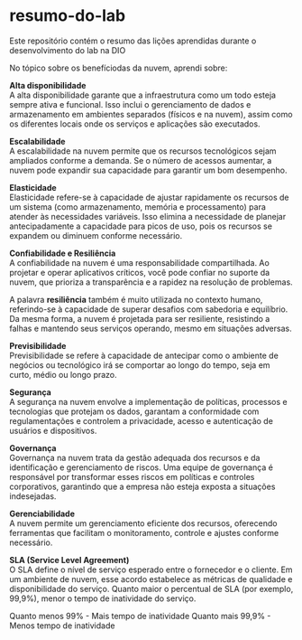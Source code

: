 # resumo-do-lab
Este repositório contém o resumo das lições aprendidas durante o desenvolvimento do lab na DIO

No tópico sobre os benefíciodas da nuvem, aprendi sobre:

**Alta disponibilidade**  
A alta disponibilidade garante que a infraestrutura como um todo esteja sempre ativa e funcional. Isso inclui o gerenciamento de dados e armazenamento em ambientes separados (físicos e na nuvem), assim como os diferentes locais onde os serviços e aplicações são executados.

**Escalabilidade**  
A escalabilidade na nuvem permite que os recursos tecnológicos sejam ampliados conforme a demanda. Se o número de acessos aumentar, a nuvem pode expandir sua capacidade para garantir um bom desempenho.

**Elasticidade**  
Elasticidade refere-se à capacidade de ajustar rapidamente os recursos de um sistema (como armazenamento, memória e processamento) para atender às necessidades variáveis. Isso elimina a necessidade de planejar antecipadamente a capacidade para picos de uso, pois os recursos se expandem ou diminuem conforme necessário.

**Confiabilidade e Resiliência**  
A confiabilidade na nuvem é uma responsabilidade compartilhada. Ao projetar e operar aplicativos críticos, você pode confiar no suporte da nuvem, que prioriza a transparência e a rapidez na resolução de problemas.

A palavra **resiliência** também é muito utilizada no contexto humano, referindo-se à capacidade de superar desafios com sabedoria e equilíbrio. Da mesma forma, a nuvem é projetada para ser resiliente, resistindo a falhas e mantendo seus serviços operando, mesmo em situações adversas.

**Previsibilidade**  
Previsibilidade se refere à capacidade de antecipar como o ambiente de negócios ou tecnológico irá se comportar ao longo do tempo, seja em curto, médio ou longo prazo.

**Segurança**  
A segurança na nuvem envolve a implementação de políticas, processos e tecnologias que protejam os dados, garantam a conformidade com regulamentações e controlem a privacidade, acesso e autenticação de usuários e dispositivos.

**Governança**  
Governança na nuvem trata da gestão adequada dos recursos e da identificação e gerenciamento de riscos. Uma equipe de governança é responsável por transformar esses riscos em políticas e controles corporativos, garantindo que a empresa não esteja exposta a situações indesejadas.

**Gerenciabilidade**  
A nuvem permite um gerenciamento eficiente dos recursos, oferecendo ferramentas que facilitam o monitoramento, controle e ajustes conforme necessário.

**SLA (Service Level Agreement)**  
O SLA define o nível de serviço esperado entre o fornecedor e o cliente. Em um ambiente de nuvem, esse acordo estabelece as métricas de qualidade e disponibilidade do serviço. Quanto maior o percentual de SLA (por exemplo, 99,9%), menor o tempo de inatividade do serviço.

Quanto menos 99% - Mais tempo de inatividade 
Quanto mais 99,9% - Menos tempo de inatividade 
